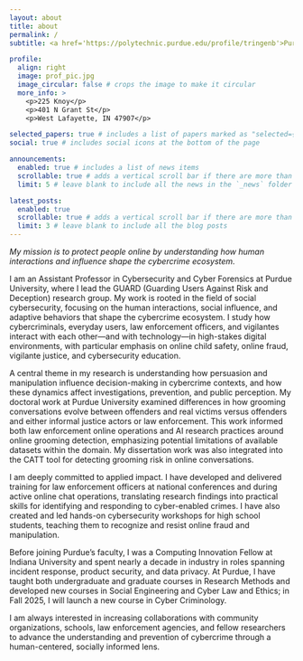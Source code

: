 ```yaml
---
layout: about
title: about
permalink: /
subtitle: <a href='https://polytechnic.purdue.edu/profile/tringenb'>Purdue University</a>

profile:
  align: right
  image: prof_pic.jpg
  image_circular: false # crops the image to make it circular
  more_info: >
    <p>225 Knoy</p>
    <p>401 N Grant St</p>
    <p>West Lafayette, IN 47907</p>

selected_papers: true # includes a list of papers marked as "selected={true}"
social: true # includes social icons at the bottom of the page

announcements:
  enabled: true # includes a list of news items
  scrollable: true # adds a vertical scroll bar if there are more than 3 news items
  limit: 5 # leave blank to include all the news in the `_news` folder

latest_posts:
  enabled: true
  scrollable: true # adds a vertical scroll bar if there are more than 3 new posts items
  limit: 3 # leave blank to include all the blog posts
---
```


_My mission is to protect people online by understanding how human interactions and influence shape the cybercrime ecosystem._

I am an Assistant Professor in Cybersecurity and Cyber Forensics at Purdue University, where I lead the GUARD (Guarding Users Against Risk and Deception) research group. My work is rooted in the field of social cybersecurity, focusing on the human interactions, social influence, and adaptive behaviors that shape the cybercrime ecosystem. I study how cybercriminals, everyday users, law enforcement officers, and vigilantes interact with each other—and with technology—in high-stakes digital environments, with particular emphasis on online child safety, online fraud, vigilante justice, and cybersecurity education.

A central theme in my research is understanding how persuasion and manipulation influence decision-making in cybercrime contexts, and how these dynamics affect investigations, prevention, and public perception. My doctoral work at Purdue University examined differences in how grooming conversations evolve between offenders and real victims versus offenders and either informal justice actors or law enforcement. This work informed both law enforcement online operations and AI research practices around online grooming detection, emphasizing potential limitations of available datasets within the domain. My dissertation work was also integrated into the CATT tool for detecting grooming risk in online conversations.

I am deeply committed to applied impact. I have developed and delivered training for law enforcement officers at national conferences and during active online chat operations, translating research findings into practical skills for identifying and responding to cyber-enabled crimes. I have also created and led hands-on cybersecurity workshops for high school students, teaching them to recognize and resist online fraud and manipulation.

Before joining Purdue’s faculty, I was a Computing Innovation Fellow at Indiana University and spent nearly a decade in industry in roles spanning incident response, product security, and data privacy. At Purdue, I have taught both undergraduate and graduate courses in Research Methods and developed new courses in Social Engineering and Cyber Law and Ethics; in Fall 2025, I will launch a new course in Cyber Criminology.

I am always interested in increasing collaborations with community organizations, schools, law enforcement agencies, and fellow researchers to advance the understanding and prevention of cybercrime through a human-centered, socially informed lens.

